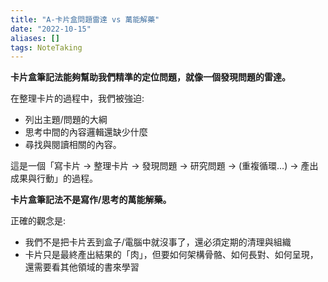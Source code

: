 ```yaml
---
title: "A-卡片盒問題雷達 vs 萬能解藥"
date: "2022-10-15"
aliases: []
tags: NoteTaking
---
```


**卡片盒筆記法能夠幫助我們精準的定位問題，就像一個發現問題的雷達。**

在整理卡片的過程中，我們被強迫: 
- 列出主題/問題的大綱
- 思考中間的內容邏輯還缺少什麼
- 尋找與閱讀相關的內容。

這是一個「寫卡片 -> 整理卡片 -> 發現問題 -> 研究問題 -> (重複循環…) -> 產出成果與行動」的過程。

**卡片盒筆記法不是寫作/思考的萬能解藥。**

正確的觀念是: 
- 我們不是把卡片丟到盒子/電腦中就沒事了，還必須定期的清理與組織
- 卡片只是最終產出結果的「肉」，但要如何架構骨骼、如何長對、如何呈現，還需要看其他領域的書來學習

